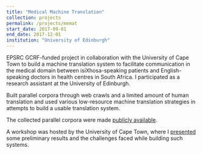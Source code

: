 ```yaml
---
title: "Medical Machine Translation"
collection: projects
permalink: /projects/memat
start_date: 2017-09-01
end_date: 2017-12-01
institution: "University of Edinburgh"
---
```


EPSRC GCRF-funded project in collaboration with the University of Cape Town to build a machine translation system to facilitate communication in the medical domain between isiXhosa-speaking patients and English-speaking doctors in health centres in South Africa. I participated as a research assistant at the University of Edinburgh.

Built parallel corpora through web crawls and a limited amount of human translation and used various low-resource machine translation strategies in attempts to build a usable translation system.

The collected parallel corpora were made [publicly available](http://statmt.org/memat/).

A workshop was hosted by the University of Cape Town, where I [presented](/talks/memat) some preliminary results and the challenges faced while building such systems.
